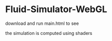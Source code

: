 # Fluid-Simulator-WebGL

download and run main.html to see

the simulation is computed using shaders
